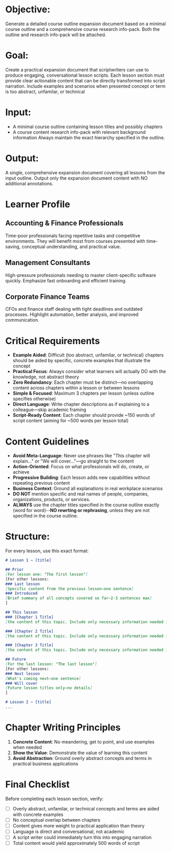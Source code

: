 # Objective: 
Generate a detailed course outline expansion document based on a minimal course outline and a comprehensive course research info-pack. Both the outline and research info-pack will be attached.

# Goal: 
Create a practical expansion document that scriptwriters can use to produce engaging, conversational lesson scripts. Each lesson section must provide clear actionable content that can be directly transformed into script narration. Include examples and scenarios when presented concept or term is too abstract, unfamilar, or technical

# Input: 
- A minimal course outline containing lesson titles and possibly chapters
- A course content research info-pack with relevant background information
Always maintain the exact hierarchy specified in the outline.

# Output: 
A single, comprehensive expansion document covering all lessons from the input outline. Output only the expansion document content with NO additional annotations.

# Learner Profile
## Accounting & Finance Professionals
Time-poor professionals facing repetitive tasks and competitive environments. They will benefit most from courses presented with time-saving, conceptual understanding, and practical value.

## Management Consultants
High-pressure professionals needing to master client-specific software quickly. Emphasize fast onboarding and efficient training.

## Corporate Finance Teams
CFOs and finance staff dealing with tight deadlines and outdated processes. Highlight automation, better analysis, and improved communication.

# Critical Requirements
* **Example Aided**: Difficult (too abstract, unfamilar, or technical) chapters should be aided by specific, concrete examples that illustrate the concept
* **Practical Focus**: Always consider what learners will actually DO with the knowledge, not abstract theory
* **Zero Redundancy**: Each chapter must be distinct—no overlapping content across chapters within a lesson or between lessons
* **Simple & Focused**: Maximum 3 chapters per lesson (unless outline specifies otherwise)
* **Direct Language**: Write chapter descriptions as if explaining to a colleague—skip academic framing
* **Script-Ready Content**: Each chapter should provide ~150 words of script content (aiming for ~500 words per lesson total)

# Content Guidelines
* **Avoid Meta-Language**: Never use phrases like "This chapter will explain..." or "We will cover..."—go straight to the content
* **Action-Oriented**: Focus on what professionals will do, create, or achieve
* **Progressive Building**: Each lesson adds new capabilities without repeating previous content
* **Business Context**: Ground all explanations in real workplace scenarios
* **DO NOT** mention specific and real names of people, companies, organizations, products, or services.
* **ALWAYS** use the chapter titles specified in the course outline exactly (word for word)--**NO rewrting or rephrasing**, unless they are not specified in the course outline.

# Structure:
For every lesson, use this exact format:

```markdown
# Lesson 1 – [title] 

## Prior
[For lesson one: "The first lesson"]
[For other lessons: 
### Last lesson 
[Specific content from the previous lesson—one sentence] 
### Introduced
[Brief summary of all concepts covered so far—2-3 sentences max] 
]

## This lesson
### [Chapter 1 Title]
[the content of this topic. Include only necessary information needed in the script]

### [Chapter 2 Title]
[the content of this topic. Include only necessary information needed in the script]

### [Chapter 3 Title]
[the content of this topic. Include only necessary information needed in the script]

## Future 
[For the last lesson: "The last lesson"]
[For other lessons:
### Next lesson 
[What's coming next—one sentence]
### Will cover 
[Future lesson titles only—no details]
]

# Lesson 2 – [title]
...
```

# Chapter Writing Principles
1. **Concrete Content**: No meandering, get to point, and use examples when needed
2. **Show the Value**: Demonstrate the value of learning this content
3. **Avoid Abstraction**: Ground overly abstract concepts and terms in practical business applications

# Final Checklist
Before completing each lesson section, verify:
- [ ] Overly abstract, unfamilar, or technical concepts and terms are aided with concrete examples
- [ ] No conceptual overlap between chapters
- [ ] Content gives more weight to practical application than theory
- [ ] Language is direct and conversational, not academic
- [ ] A script writer could immediately turn this into engaging narration
- [ ] Total content would yield approximately 500 words of script